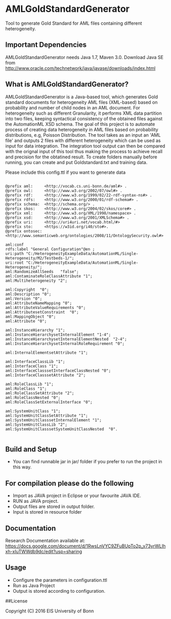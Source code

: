 # AMLGoldStandardGenerator   
Tool to generate Gold Standard for AML files containing different heterogeneity.


## Important Dependencies

AMLGoldStandardGenerator needs Java 1.7, Maven 3.0. Download Java SE from  
http://www.oracle.com/technetwork/java/javase/downloads/index.html


## What is AMLGoldStandardGenerator?

AMLGoldStandardGenerator is a Java-based tool, which generates Gold standard documents for heterogeneity AML files (XML-based) based on probability and number of child nodes in an AML document. 
For heterogeneity such as different Granularity, it performs XML data partition into two files, keeping syntactical consistency of the obtained files against the AutomationML XSD schema. 
The goal of this project is to automate process of creating data heterogeneity in AML files based on probability distributions, e.g, Poisson Distribution. 
The tool takes as an input an 'AML file' and outputs 2 files with different heterogeneity which can be used as input for data integration. 
The integration tool output can then be compared with the orignal input of this tool thus making the process to achieve recall and precision for the obtatined result.
To create folders manually before running, you can create and put Goldstandard.txt and training data.           

Please include this config.ttl if you want to generate data

```

@prefix aml:     <http://vocab.cs.uni-bonn.de/aml#> .
@prefix owl:     <http://www.w3.org/2002/07/owl#> .
@prefix rdf:     <http://www.w3.org/1999/02/22-rdf-syntax-ns#> .
@prefix rdfs:    <http://www.w3.org/2000/01/rdf-schema#> .
@prefix schema:  <http://schema.org/> .
@prefix skos:    <http://www.w3.org/2004/02/skos/core#> .
@prefix xml:     <http://www.w3.org/XML/1998/namespace> .
@prefix xsd:     <http://www.w3.org/2001/XMLSchema#> .
@prefix uri:     <http://uri4uri.net/vocab.html/#>
@prefix sto:     <https://w3id.org/i40/sto#>.
@prefix ontosec: <http://www.semanticweb.org/ontologies/2008/11/OntologySecurity.owl#>

aml:conf 
rdfs:label "General Configuration"@en ;
uri:path "C:/HeterogeneityExampleData/AutomationML/Single-Heterogeneity/M2/Testbeds-1/";
uri:root "C:/HeterogeneityExampleData/AutomationML/Single-Heterogeneity/"; 
aml:RandomizeAllSeeds   "false";          
aml:ContaminateRoleClassAttribute "1";
aml:Multiheterogeneity "2";

aml:Copyright  "0"; 
aml:Description "0"; 
aml:Version "0"; 
aml:AttributeNameMapping "0"; 
aml:AttributeValueRequirements "0"; 
aml:AttributesetConstraint  "0"; 
aml:MappingObject "0"; 
aml:Attribute "0";

aml:InstanceHierarchy "1";
aml:InstanceHierarchysetInternalElement "1-4";
aml:InstanceHierarchysetInternalElementNested  "2-4";
aml:InstanceHierarchysetInternalRoleRequirement "0";

aml:InternalElementsetAttribute "1"; 

aml:InterfaceClassLib "1";
aml:InterfaceClass "1";
aml:InterfaceClasssetInterfaceClassNested "0";
aml:InterfaceClasssetAttribute "2"; 

aml:RoleClassLib "1";
aml:RoleClass "1";
aml:RoleClassSetAttribute "2";
aml:RoleClassNested "0";
aml:RoleClassSetExternalInterface "0";

aml:SystemUnitClass "1";
aml:SystemUnitClassSetAttribute "1";
aml:SystemUnitClasssetInternalElement "1"; 
aml:SystemUnitClassLib "2";
aml:SystemUnitClasssetSystemUnitClassNested  "0".
 

```


## Build and Setup  
* You can find runnable jar in jar/ folder if you prefer to run the project in this way.
## For compilation please do the following                             
* Import as JAVA project in Eclipse or your favourite JAVA IDE.
* RUN as JAVA project.
* Output files are stored in output folder.
* Input is stored in resource folder

## Documentation  

Research Documentation available at:   
https://docs.google.com/document/d/1RwsLnVYC9ZFuBUpTo2p_v73yrWLIhxh-xIuTWWdb9dc/edit?usp=sharing

## Usage  

* Configure the parameters in configuration.ttl
* Run as Java Project
* Output is stored according to configuration.


##License

Copyright (C) 2016 EIS University of Bonn
